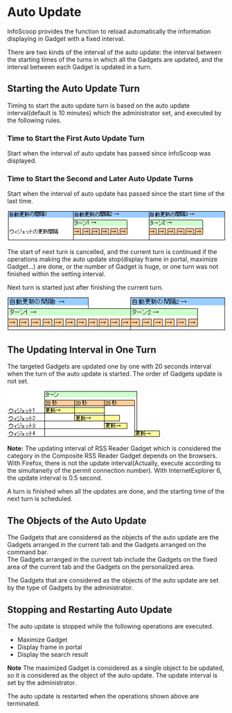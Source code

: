# Auto Update

InfoScoop provides the function to reload automatically the information displaying in Gadget with a fixed interval.

There are two kinds of the interval of the auto update: the interval between the starting times of the turns in which all the Gadgets are updated, and the interval between each Gadget is updated in a turn.


## Starting the Auto Update Turn

Timing to start the auto update turn is based on the auto update interval(default is 10 minutes) which the administrator set, and executed by the following rules.


### Time to Start the First Auto Update Turn

Start when the interval of auto update has passed since infoScoop was displayed.


### Time to Start the Second and Later Auto Update Turns

Start when the interval of auto update has passed since the start time of the last time.

![Auto update]

The start of next turn is cancelled, and the current turn is continued if the operations making the auto update stop(display frame in portal, maximize Gadget...) are done, or the number of Gadget is huge, or one turn was not finished within the setting interval.

Next turn is started just after finishing the current turn.

![Start of the next turn]


<a name="updateDurationInTurn"></a>
## The Updating Interval in One Turn

The targeted Gadgets are updated one by one with 20 seconds interval when the turn of the auto update is started. The order of Gadgets update is not set.

![Updating interval of gadgets]

**Note:** The updating interval of RSS Reader Gadget which is considered the category in the Composite RSS Reader Gadget depends on the browsers. With Firefox, there is not the update interval(Actually, execute according to the simultaneity of the permit connection number). With InternetExplorer 6, the update interval is 0.5 second.

A turn is finished when all the updates are done, and the starting time of the next turn is scheduled.


## The Objects of the Auto Update

The Gadgets that are considered as the objects of the auto update are the Gadgets arranged in the current tab and the Gadgets arranged on the command bar.  
The Gadgets arranged in the current tab include the Gadgets on the fixed area of the current tab and the Gadgets on the personalized area.

The Gadgets that are considered as the objects of the auto update are set by the type of Gadgets by the administrator.


## Stopping and Restarting Auto Update

The auto update is stopped while the following operations are executed.

* Maximize Gadget
* Display frame in portal
* Display the search result

**Note** The maximized Gadget is considered as a single object to be updated, so it is considered as the object of the auto update. The update interval is set by the administrator.

The auto update is restarted when the operations shown above are terminated.


[Auto update]: images/etc/auto-update-1.gif
[Start of the next turn]: images/etc/auto-update-2.gif
[Updating interval of gadgets]: images/etc/auto-update-3.gif
